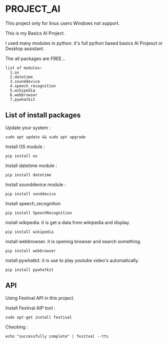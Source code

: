# PROJECT_AI

This project only for linux users Windows not support.

This is my Basics AI Project.

I used many modules in python. it's full python based basics AI Projesct or Desktop assistant.

The all packages are FREE...
```
list of modules:
  1.os
  2.datetime
  3.sounddevice
  4.speech_recognition
  5.wikipedia
  6.webbrowser
  7.pywhatkit
```

## List of install packages

Update your system :
```
sudo apt update && sudo apt upgrade
```
Install OS module :
```
pip install os
```
Install datetime module :
```
pip install datetime
```
Install sounddevice module :
```
pip install sonddevice
```
Install speech_recognition
```
pip install SpeechRecognition
```
install wikipedia. it is get a data from wikipedia and display.
```
pip install wikipedia
```
install webbrowser. it is opening browser and search something.
```
pip install webbrowser
```
install pywhatkit. it is use to play youtube video's automatically.
```
pip install pywhatkit
```

## API 

Using Festival API in this project.

Install Festival AIP tool :
```
sudo apt-get install festival
```
Checking :
```
echo "successfully complete" | fesitval --tts
```